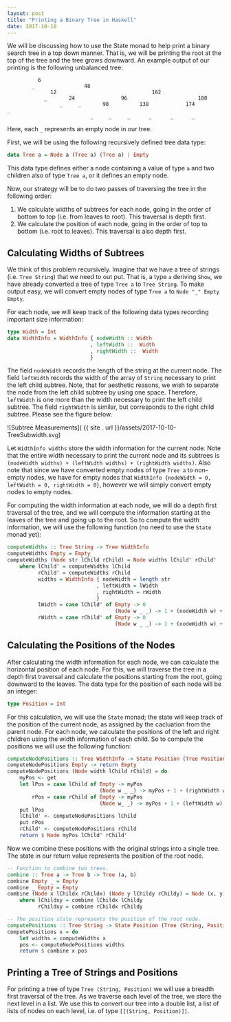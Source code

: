 ```yaml
---
layout: post
title: "Printing a Binary Tree in Haskell"
date: 2017-10-10
---
```


We will be discussing how to use the State monad to help print a binary search tree in a top down manner.
That is, we will be printing the root at the top of the tree and the tree grows downward. An example output
of our printing is the following unbalanced tree:

```
          6
        _                48
              12                               162
            _       24               96                       180
                 _     _       90          138            174          _
                           _     _     _      _      _      _
```
Here, each `_` represents an empty node in our tree.

First, we will be using the following recursively defined tree data type:

``` haskell
data Tree a = Node a (Tree a) (Tree a) | Empty
```

This data type defines either a node containing a value of type `a` and two children also of type `Tree a`, or it defines an empty node.

Now, our strategy will be to do two passes of traversing the tree in the following order: 

1. We calculate widths of subtrees for each node, going in the order of bottom to top (i.e. from leaves to root). This traversal is depth first.
2. We calculate the position of each node, going in the order of top to bottom (i.e. root to leaves). This traversal is also depth first.

## Calculating Widths of Subtrees

We think of this problem recursively. Imagine that we have a tree of strings (i.e. `Tree String`) that we need to out put. That is, a type `a` deriving `Show`, we have already converted a tree of type `Tree a` to `Tree String`. To make output easy, we will convert empty nodes of type `Tree a` to `Node "_" Empty Empty`. 

For each node, we will keep track of the following data types recording important size information:

``` haskell
type Width = Int
data WidthInfo = WidthInfo { nodeWidth :: Width 
                           , leftWidth ::  Width
                           , rightWidth ::  Width
                           }
```
The field `nodeWidth` records the length of the string at the current node.
 The field `leftWidth` records the width of the array of `String` necessary to print the left child subtree.
 Note, that for aesthetic reasons, we wish to separate the node from the left child subtree by using one space.
 Therefore, `leftWidth` is one more than the width necessary to print the left child subtree.
 The field `rightWidth` is similar, but corresponds to the right child subtree. Please see the figure below.

![Subtree Measurements]( {{ site . url }}/assets/2017-10-10-TreeSubwidth.svg)

Let `WidthInfo widths` store the width information for the current node.
 Note that the entire width necessary to print the current node and its subtrees is `(nodeWidth widths) + (leftWidth widths) + (rightWidth widths)`. Also note that since we have converted empty nodes of type `Tree a` to non-empty nodes, we have for empty nodes that `WidthInfo {nodeWidth = 0, leftWidth = 0, rightWidth = 0}`, however we will simply convert empty nodes to empty nodes. 

For computing the width information at each node, we will do a depth first traversal of the tree, and we will compute the information starting at the leaves of the tree and going up to the root. So to compute the width information, we will use the following function (no need to use the `State` monad yet):

``` haskell
computeWidths :: Tree String -> Tree WidthInfo
computeWidths Empty = Empty
computeWidths (Node str lChild rChild) = Node widths lChild' rChild' 
    where lChild' = computeWidths lChild
          rChild' = computeWidths rChild
          widths = WidthInfo { nodeWidth = length str
                             , leftWidth = lWidth
                             , rightWidth = rWidth
                             }
          lWidth = case lChild' of Empty -> 0
                                   (Node w _ _) -> 1 + (nodeWidth w) + (leftWidth w) + (rightWidth w)
          rWidth = case rChild' of Empty -> 0  
                                   (Node w _ _) -> 1 + (nodeWidth w) + (leftWidth w) + (rightWidth w)
```
 
## Calculating the Positions of the Nodes 

After calculating the width information for each node, we can calculate the horizontal position of each node. For this, we will traverse the tree in a depth first traversal and calculate the positions starting from the root, going downward to the leaves. The data type for the position of each node will be an integer:
``` haskell
type Position = Int
```

For this calculation, we will use the `State` monad; the state will keep track of the position of the current node, as assigned by the cacluation from the parent node. For each node, we calculate the positions of the left and right children using the width information of each child. So to compute the positions we will use the following function:

``` haskell
computeNodePositions :: Tree WidthInfo -> State Position (Tree Position)
computeNodePositions Empty -> return Empty
computeNodePositions (Node width lChild rChild) = do
    myPos <- get
    let lPos = case lChild of Empty -> myPos
                              (Node w _ _) -> myPos + 1 + (rightWidth w) 
        rPos = case rChild of Empty -> myPos
                              (Node w_ _) -> myPos + 1 + (leftWidth w) + (nodeWidth width) 
    put lPos
    lChild' <- computeNodePositions lChild
    put rPos
    rChild' <- computeNodePositions rChild
    return $ Node myPos lChild' rChild'
``` 
Now we combine these positions with the original strings into a single tree. The state in our return value represents the position of the root node.

``` haskell
-- Function to combine two trees.
combine :: Tree a -> Tree b -> Tree (a, b)
combine Empty _ = Empty
combine _ Empty = Empty
combine (Node x lChildx rChildx) (Node y lChildy rChildy) = Node (x, y) lChildxy rChildxy
    where lChildxy = combine lChildx lChildy
          rChildxy = combine rChildx rChildy

-- The position state represents the position of the root node.
computePositions :: Tree String -> State Position (Tree (String, Position))
computePositions x = do
    let widths = computeWidths x 
    pos <- computeNodePositions widths 
    return $ combine x pos
```

## Printing a Tree of Strings and Positions 

For printing a tree of type `Tree (String, Position)` we will use a breadth first traversal of the tree. As we traverse each level of the tree, we store the next level in a list. We use this to convert our tree into a double list, a list of lists of nodes on each level, i.e. of type `[[(String, Position)]]`.
